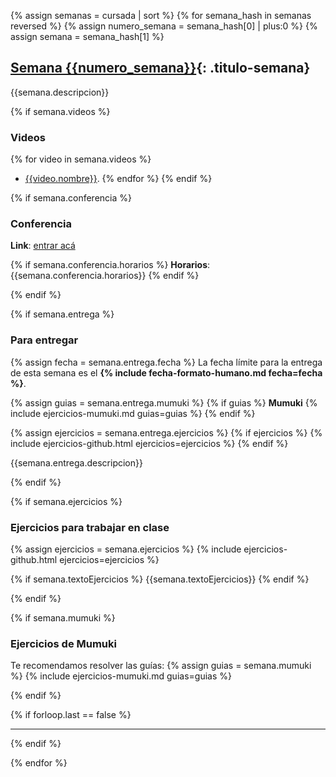 {% assign semanas = cursada | sort %}
{% for semana_hash in semanas reversed %}
{% assign numero_semana = semana_hash[0] | plus:0 %}
{% assign semana = semana_hash[1] %}

## [Semana {{numero_semana}}](#semana-{{numero_semana}}){: .titulo-semana}
{{semana.descripcion}}

{% if semana.videos %}
### Videos

{% for video in semana.videos %}
* [{{video.nombre}}]({{video.url}}). 
{% endfor %}
{% endif %}

{% if semana.conferencia %}
### Conferencia

**Link**: [entrar acá]({{semana.conferencia.url}})

{% if semana.conferencia.horarios %}
**Horarios**: {{semana.conferencia.horarios}}
{% endif %}

{% endif %}

{% if semana.entrega %}

### Para entregar
{% assign fecha = semana.entrega.fecha %}
La fecha límite para la entrega de esta semana es el <strong>{% include fecha-formato-humano.md fecha=fecha %}</strong>.

{% assign guias = semana.entrega.mumuki %}
{% if guias %}
**Mumuki**
{% include ejercicios-mumuki.md guias=guias %}
{% endif %}

{% assign ejercicios = semana.entrega.ejercicios %}
{% if ejercicios %}
{% include ejercicios-github.html ejercicios=ejercicios %}
{% endif %}



{{semana.entrega.descripcion}}

{% endif %}

{% if semana.ejercicios %}

### Ejercicios para trabajar en clase
{% assign ejercicios = semana.ejercicios %}
{% include ejercicios-github.html ejercicios=ejercicios %}

{% if semana.textoEjercicios %}
{{semana.textoEjercicios}}
{% endif %}

{% endif %}

{% if semana.mumuki %}

### Ejercicios de Mumuki

Te recomendamos resolver las guías:
{% assign guias = semana.mumuki %}
{% include ejercicios-mumuki.md guias=guias %}

{% endif %}

{% if forloop.last == false %}
<hr class="titulo-semana">
{% endif %}

{% endfor %}

